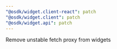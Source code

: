 ```yaml
---
"@osdk/widget.client-react": patch
"@osdk/widget.client": patch
"@osdk/widget.api": patch
---
```


Remove unstable fetch proxy from widgets
